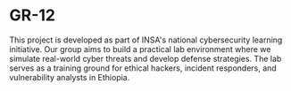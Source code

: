 # GR-12
This project is developed as part of INSA's national cybersecurity learning initiative. Our group aims to build a practical lab environment where we simulate real-world cyber threats and develop defense strategies. The lab serves as a training ground for ethical hackers, incident responders, and vulnerability analysts in Ethiopia.  
